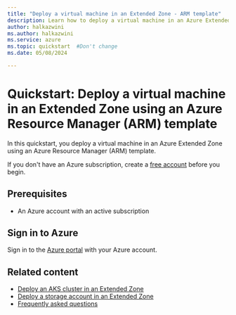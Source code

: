 ```yaml
---
title: "Deploy a virtual machine in an Extended Zone - ARM template"
description: Learn how to deploy a virtual machine in an Azure Extended Zone using an Azure Resource Manager (ARM) template.
author: halkazwini
ms.author: halkazwini
ms.service: azure
ms.topic: quickstart  #Don't change
ms.date: 05/08/2024

---
```

  
# Quickstart: Deploy a virtual machine in an Extended Zone using an Azure Resource Manager (ARM) template
 
In this quickstart, you deploy a virtual machine in an Azure Extended Zone using an Azure Resource Manager (ARM) template.

If you don't have an Azure subscription, create a [free account](https://azure.microsoft.com/free/?WT.mc_id=A261C142F) before you begin.

## Prerequisites

- An Azure account with an active subscription

## Sign in to Azure

Sign in to the [Azure portal](https://portal.azure.com) with your Azure account.

## Related content

- [Deploy an AKS cluster in an Extended Zone](deploy-aks-cluster.md)
- [Deploy a storage account in an Extended Zone](deploy-storage-account.md)
- [Frequently asked questions](faq.md)
